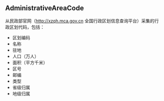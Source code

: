 ## AdministrativeAreaCode
从民政部官网（http://xzqh.mca.gov.cn 全国行政区划信息查询平台）采集的行政区划代码，包括：
- 区划编码
- 名称
- 驻地
- 人口（万人）
- 面积（平方千米）
- 区号
- 邮编
- 类型
- 省级归属
- 地级归属
